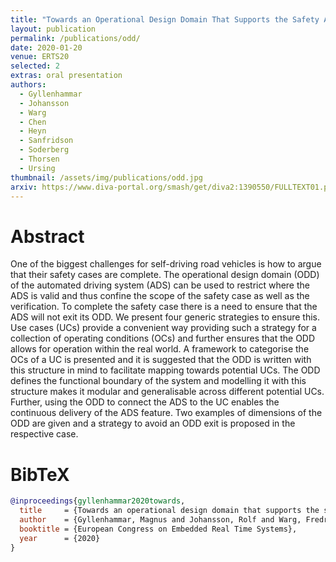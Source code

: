 ```yaml
---
title: "Towards an Operational Design Domain That Supports the Safety Argumentation of an Automated Driving System"
layout: publication
permalink: /publications/odd/
date: 2020-01-20
venue: ERTS20
selected: 2
extras: oral presentation
authors:
  - Gyllenhammar
  - Johansson
  - Warg
  - Chen
  - Heyn
  - Sanfridson
  - Soderberg
  - Thorsen
  - Ursing  
thumbnail: /assets/img/publications/odd.jpg
arxiv: https://www.diva-portal.org/smash/get/diva2:1390550/FULLTEXT01.pdf
---
```


# Abstract
One of the biggest challenges for self-driving road vehicles is how to argue that their safety cases are complete. The operational design domain (ODD) of the automated driving system (ADS) can be used to restrict where the ADS is valid and thus confine the scope of the safety case as well as the verification. To complete the safety case there is a need to ensure that the ADS will not exit its ODD. We present four generic strategies to ensure this. Use cases (UCs) provide a convenient way providing such a strategy for a collection of operating conditions (OCs) and further ensures that the ODD allows for operation within the real world. A framework to categorise the OCs of a UC is presented and it is suggested that the ODD is written with this structure in mind to facilitate mapping towards potential UCs. The ODD defines the functional boundary of the system and modelling it with this structure makes it modular and generalisable across different potential UCs. Further, using the ODD to connect the ADS to the UC enables the continuous delivery of the ADS feature. Two examples of dimensions of the ODD are given and a strategy to avoid an ODD exit is proposed in the respective case.

# BibTeX
```bibtex
@inproceedings{gyllenhammar2020towards,
  title     = {Towards an operational design domain that supports the safety argumentation of an automated driving system},
  author    = {Gyllenhammar, Magnus and Johansson, Rolf and Warg, Fredrik and Chen, DeJiu and Heyn, Hans-Martin and Sanfridson, Martin and S{\"o}derberg, Jan and Thors{\'e}n, Anders and Ursing, Stig},
  booktitle = {European Congress on Embedded Real Time Systems},
  year      = {2020}
}
```
